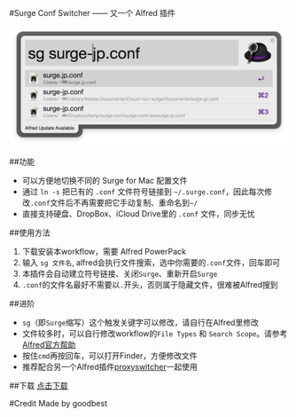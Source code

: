#Surge Conf Switcher —— 又一个 Alfred 插件

![](demo.png)

##功能
- 可以方便地切换不同的 Surge for Mac 配置文件
- 通过 `ln -s` 把已有的 `.conf` 文件符号链接到 `~/.surge.conf`，因此每次修改`.conf`文件后不再需要把它手动复制、重命名到`~/`
- 直接支持硬盘、DropBox、iCloud Drive里的 `.conf` 文件，同步无忧


##使用方法
1. 下载安装本workflow，需要 Alfred PowerPack
2. 输入 `sg 文件名`, alfred会执行文件搜索，选中你需要的`.conf`文件，回车即可
3. 本插件会自动建立符号链接、关闭`Surge`、重新开启`Surge`
4. `.conf`的文件名最好不需要以`.`开头，否则属于隐藏文件，很难被Alfred搜到

##进阶
- `sg`（即`Surge`缩写）这个触发关键字可以修改，请自行在Alfred里修改
- 文件较多时，可以自行修改workflow的`File Types` 和 `Search Scope`。请参考[Alfred官方帮助](https://www.alfredapp.com/help/workflows/inputs/file-filter/)
- 按住`cmd`再按回车，可以打开Finder，方便修改文件
- 推荐配合另一个Alfred插件[proxyswitcher](https://github.com/lululau/proxy-switcher-alfred-workflow)一起使用

##下载
[点击下载](https://github.com/goodbest/Alfred_SurgeConf_Switcher/raw/master/SurgeConf_Switcher.alfredworkflow)

#Credit
Made by goodbest